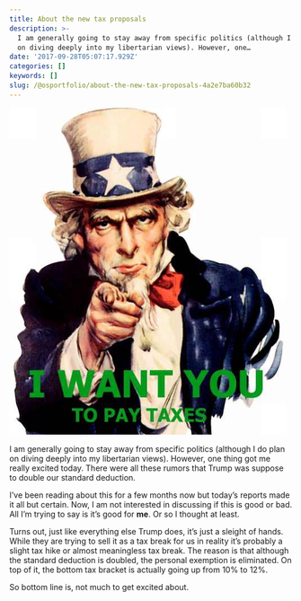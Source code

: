 ```yaml
---
title: About the new tax proposals
description: >-
  I am generally going to stay away from specific politics (although I do plan
  on diving deeply into my libertarian views). However, one…
date: '2017-09-28T05:07:17.929Z'
categories: []
keywords: []
slug: /@osportfolio/about-the-new-tax-proposals-4a2e7ba60b32
---
```


![](img/1__BRcG39bhtjOJM130Sx1ouQ.jpeg)

I am generally going to stay away from specific politics (although I do plan on diving deeply into my libertarian views). However, one thing got me really excited today. There were all these rumors that Trump was suppose to double our standard deduction.

I’ve been reading about this for a few months now but today’s reports made it all but certain. Now, I am not interested in discussing if this is good or bad. All I’m trying to say is it’s good for **me**. Or so I thought at least.

Turns out, just like everything else Trump does, it’s just a sleight of hands. While they are trying to sell it as a tax break for us in reality it’s probably a slight tax hike or almost meaningless tax break. The reason is that although the standard deduction is doubled, the personal exemption is eliminated. On top of it, the bottom tax bracket is actually going up from 10% to 12%.

So bottom line is, not much to get excited about.